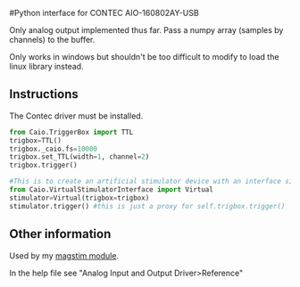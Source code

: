 #Python interface for CONTEC AIO-160802AY-USB

Only analog output implemented thus far. Pass a numpy array (samples by channels) to the buffer.

Only works in windows but shouldn't be too difficult to modify to load the linux library instead.

## Instructions

The Contec driver must be installed.

```python
from Caio.TriggerBox import TTL
trigbox=TTL()
trigbox._caio.fs=10000
trigbox.set_TTL(width=1, channel=2)
trigbox.trigger()

#This is to create an artificial stimulator device with an interface similar to the Magstim interface
from Caio.VirtualStimulatorInterface import Virtual
stimulator=Virtual(trigbox=trigbox)
stimulator.trigger() #this is just a proxy for self.trigbox.trigger()

```

## Other information

Used by my [magstim module](https://github.com/cboulay/magstim-python).

In the help file see "Analog Input and Output Driver>Reference"